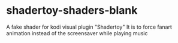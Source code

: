 # shadertoy-shaders-blank

A fake shader for kodi visual plugin "Shadertoy"
It is to force fanart animation instead of the screensaver while playing music
